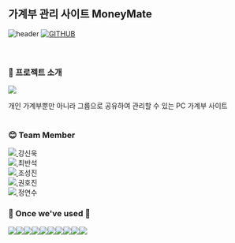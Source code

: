 ## 가계부 관리 사이트 MoneyMate

![header](https://capsule-render.vercel.app/api?type=wave&text=MoneyMate&color=00B3FF&fontColor=1BEEE0)
[![GITHUB](https://hits.seeyoufarm.com/api/count/incr/badge.svg?url=https%3A%2F%2Fgithub.com%2Fjiholee0&count_bg=%23F29494&title_bg=%232F2E2E&icon=github.svg&icon_color=%23FFFFFF&title=GITHUB&edge_flat=false)](https://github.com/KH-FInal-Jo) <br>
<br>
<br>

### 📍 프로젝트 소개
<a href="https://docs.google.com/presentation/d/e/2PACX-1vSuLZon8GiY55w51WtvdsmSCe1qKUFTcc-3czfjg9AaVy8_qiwBWv-eu6xRPe_Z1LlYw2ohK5j54IHi/pub?start=false&loop=false&delayms=3000">
    <img src="https://img.shields.io/badge/googleslides-FBBC04?style=for-the-badge&logo=googleslides&logoColor=white"> 
</a>

개인 가계부뿐만 아니라 그룹으로 공유하여 관리할 수 있는 PC 가계부 사이트
<br>
<br>

### 😊 Team Member
<a href="https://github.com/anzkanzk87">
    <img src="https://img.shields.io/badge/github-181717?style=for-the-badge&logo=github&logoColor=white"> 
</a> 강신욱
<br>
<a href="https://github.com/banseo">
    <img src="https://img.shields.io/badge/github-181717?style=for-the-badge&logo=github&logoColor=white"> 
</a> 최반석
<br>
<a href="https://github.com/Sungjinchosj">
    <img src="https://img.shields.io/badge/github-181717?style=for-the-badge&logo=github&logoColor=white"> 
</a> 조성진
<br>
<a href="https://github.com/hj-1008">
    <img src="https://img.shields.io/badge/github-181717?style=for-the-badge&logo=github&logoColor=white"> 
</a> 권호진

<br>

<a href="https://github.com/jys1348">
    <img src="https://img.shields.io/badge/github-181717?style=for-the-badge&logo=github&logoColor=white"> 
</a> 정연수
<br>

### 🔨 Once we've used 🔨
<div style="display:flex; flex-direction:row;">
    <img src="https://img.shields.io/badge/oracle-F80000?style=for-the-badge&logo=oracle&logoColor=white"> 
    <img src="https://img.shields.io/badge/Java-007396?style=for-the-badge&logo=Java&logoColor=white"> 
    <img src="https://img.shields.io/badge/spring-6DB33F?style=for-the-badge&logo=spring&logoColor=white"> 
    <img src="https://img.shields.io/badge/apache tomcat-F8DC75?style=for-the-badge&logo=apachetomcat&logoColor=black">
    <br>
    <img src="https://img.shields.io/badge/html5-E34F26?style=for-the-badge&logo=html5&logoColor=white"> 
    <img src="https://img.shields.io/badge/css-1572B6?style=for-the-badge&logo=css3&logoColor=white"> 
    <img src="https://img.shields.io/badge/javascript-F7DF1E?style=for-the-badge&logo=javascript&logoColor=black"> 
    <img src="https://img.shields.io/badge/bootstrap-7952B3?style=for-the-badge&logo=bootstrap&logoColor=white">
    <img src="https://img.shields.io/badge/jquery-0769AD?style=for-the-badge&logo=jQuery&logoColor=white"> 
    <img src="https://img.shields.io/badge/github-181717?style=for-the-badge&logo=github&logoColor=white"> 
</div>
